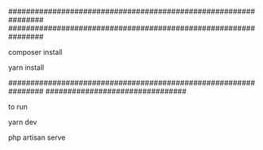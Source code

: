 ################################################################
################################################################

composer install

yarn install

################################################################
################################

to run

yarn dev

php artisan serve
